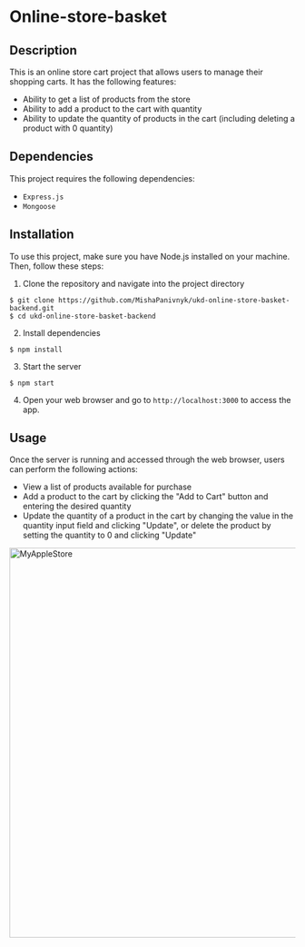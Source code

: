 # Online-store-basket

## Description

This is an online store cart project that allows users to manage their shopping carts. It has the following features:

- Ability to get a list of products from the store
- Ability to add a product to the cart with quantity
- Ability to update the quantity of products in the cart (including deleting a product with 0 quantity)

## Dependencies

This project requires the following dependencies:

- `Express.js`
- `Mongoose`

## Installation

To use this project, make sure you have Node.js installed on your machine. Then, follow these steps:

1. Clone the repository and navigate into the project directory

```
$ git clone https://github.com/MishaPanivnyk/ukd-online-store-basket-backend.git
$ cd ukd-online-store-basket-backend
```

2. Install dependencies

```
$ npm install
```

3. Start the server

```
$ npm start
```

4. Open your web browser and go to `http://localhost:3000` to access the app.

## Usage

Once the server is running and accessed through the web browser, users can perform the following actions:

- View a list of products available for purchase
- Add a product to the cart by clicking the "Add to Cart" button and entering the desired quantity
- Update the quantity of a product in the cart by changing the value in the quantity input field and clicking "Update", or delete the product by setting the quantity to 0 and clicking "Update"
<img width="687" alt="MyAppleStore" src="https://user-images.githubusercontent.com/88387140/234234012-87029947-b067-453e-92f8-a1e44096ed4b.png">
